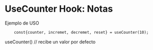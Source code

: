 # UseCounter Hook: Notas

Ejemplo de  USO
```
    const{counter, incremet, decremet, reset} = useCounter(10);
```
useCounter() // recibe un valor por defecto